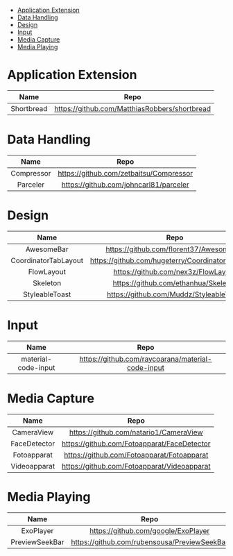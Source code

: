 <!-- TOC START min:1 max:3 link:true update:true -->
- [Application Extension](#application-extension)
- [Data Handling](#data-handling)
- [Design](#design)
- [Input](#input)
- [Media Capture](#media-capture)
- [Media Playing](#media-playing)

<!-- TOC END -->



# Application Extension
|Name|Repo|
|:-:|:-:|
|Shortbread|https://github.com/MatthiasRobbers/shortbread|

# Data Handling
|Name|Repo|
|:-:|:-:|
|Compressor|https://github.com/zetbaitsu/Compressor|
|Parceler|https://github.com/johncarl81/parceler|

# Design
|Name|Repo|
|:-:|:-:|
|AwesomeBar|https://github.com/florent37/AwesomeBar|
|CoordinatorTabLayout|https://github.com/hugeterry/CoordinatorTabLayout|
|FlowLayout|https://github.com/nex3z/FlowLayout|
|Skeleton|https://github.com/ethanhua/Skeleton|
|StyleableToast|https://github.com/Muddz/StyleableToast|

# Input
|Name|Repo|
|:-:|:-:|
|material-code-input|https://github.com/raycoarana/material-code-input|

# Media Capture
|Name|Repo|
|:-:|:-:|
|CameraView|https://github.com/natario1/CameraView|
|FaceDetector|https://github.com/Fotoapparat/FaceDetector|
|Fotoapparat|https://github.com/Fotoapparat/Fotoapparat|
|Videoapparat|https://github.com/Fotoapparat/Videoapparat|

# Media Playing
|Name|Repo|
|:-:|:-:|
|ExoPlayer|https://github.com/google/ExoPlayer|
|PreviewSeekBar|https://github.com/rubensousa/PreviewSeekBar|
